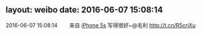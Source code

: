 layout: weibo
date: 2016-06-07 15:08:14
---
<meta name="referrer" content="no-referrer" />

2016-06-07 15:08:14  &nbsp;&nbsp;&nbsp;&nbsp;&nbsp;&nbsp; 来自 <a href="sinaweibo://customweibosource" rel="nofollow">iPhone 5s</a>
写得很好~@毛利 http://t.cn/R5crjXu ​​​
